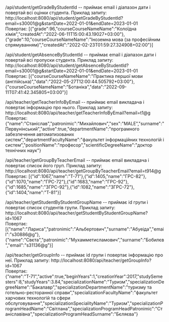 /api/student/getGradeByStudentId  -- приймає email і діапазон дати і повертай всі оцінки студента. Приклад запиту:
http://localhost:8080/api/student/getGradeByStudentId?email=s30001@g&startDate=2022-01-01&endDate=2023-01-01
<br>Повертає:
[{"grade":96,"courseCourseNameName":"Колоїдна хімія","createdAt":"2022-06-11T15:00:43.19027+03:00"},{"grade":10,"courseCourseNameName":"Іноземна мова (за професійним спрямуванням)","createdAt":"2022-02-23T01:59:27.324908+02:00"}]

/api/student/getAbsenceByStudentId  -- приймає email і діапазон дати і повертай всі пропуски студента. Приклад запиту:
http://localhost:8080/api/student/getAbsenceByStudentId?email=s30001@g&startDate=2022-01-01&endDate=2023-01-01
<br>Повертає:
[{"courseCourseNameName":"Практика першої мови (англійська)","data":"2022-05-27T12:00:44.505792+03:00"},{"courseCourseNameName":"Ботаніка","data":"2022-09-11T07:41:42.345805+03:00"}]

/api/teacher/getTeacherInfoByEmail -- приймає email викладача і повертає інформацію про нього. Приклад запиту:
http://localhost:8080/api/teacher/getTeacherInfoByEmail?email=t1@g
<br>Повертає:
{"name":"Станіслав","patronimic":"Михайлович","sex":"MALE","surname":"Первунінський","active":true,"departmentName":"програмного забезпечення автоматизованих систем","departmentFacultyName":"факультет інформаційних технологій і систем","positionName":"професор","scientificDegreeName":"доктор технічних наук"}

/api/teacher/getGroupByTeacherEmail -- приймає email викладача і повертає список його груп. Приклад запиту:
http://localhost:8080/api/teacher/getGroupByTeacherEmail?email=t914@g
<br>Повертає:
[{"id":1067,"name":"Т-71"},{"id":1405,"name":"ГРС-82"},{"id":1070,"name":"ГРС-72"},{"id":1683,"name":"ГРС-92"},{"id":1685,"name":"ЗГРС-92"},{"id":1082,"name":"ЗГРС-72"},{"id":1404,"name":"Т-81"}]

/api/teacher/getStudentByStudentGroupName -- приймає id групи і повертає список студентів групи. Приклад запиту:
http://localhost:8080/api/teacher/getStudentByStudentGroupName?id=1067
<br>Повертає:
[{"name":"Лариса","patronimic":"Альбертович","surname":"Абуеіда","email":"s30886@g"},{"name":"Свєта","patronimic":"Мухамметисламович","surname":"Бобилєв","email":"s31136@g"}]

/api/teacher/getGroupInfo -- приймає id групи і повертає інформацію про неї. Приклад запиту:
http://localhost:8080/api/teacher/getGroupInfo?id=1067
<br>Повертає:
{"name":"Т-71","active":true,"beginYears":1,"creationYear":2017,"studySemesters":8,"studyYears":3.84,"specializationName":"Туризм","specializationDegreeName":"Бакалавр","specializationDepartmentName":"туризму та готельно-ресторанної справи","specializationFacultyName":"факультет харчових технологій та сфери обслуговування","specializationSpecialityName":"Туризм","specializationProgramHeadName":"Світлана","specializationProgramHeadPatronimic":"Станіславівна","specializationProgramHeadSurname":"Бєляєва"}
